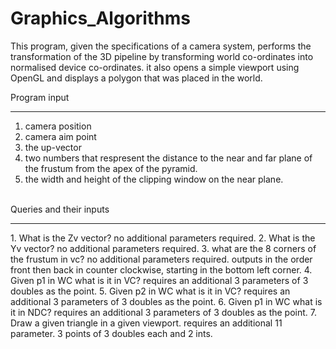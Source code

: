 # Graphics_Algorithms

This program, given the specifications of a camera system, performs the transformation of the 3D pipeline by transforming world co-ordinates into normalised device co-ordinates. it also opens a simple viewport using OpenGL and displays a polygon that was placed in the world. <br />

Program input <HR>
  
  1. camera position
  2. camera aim point
  3. the up-vector
  4. two numbers that respresent the distance to the near and far plane of the frustum from the apex of the pyramid.
  5. the width and height of the clipping window on the near plane.
  <br />
  Queries and their inputs <HR>
    1. What is the Zv vector? no additional parameters required. 
    2. What is the Yv vector? no additional parameters required.
    3. what are the 8 corners of the frustum in vc? no additional parameters required. outputs in the order front then back in counter clockwise, starting in the     bottom left corner.
    4. Given p1 in WC what is it in VC? requires an additional 3 parameters of 3 doubles as the point.
    5. Given p2 in WC what is it in VC? requires an additional 3 parameters of 3 doubles as the point.
    6. Given p1 in WC what is it in NDC? requires an additional 3 parameters of 3 doubles as the point.
    7. Draw a given triangle in a given viewport. requires an additional 11 parameter. 3 points of 3 doubles each and 2 ints.
